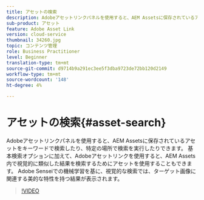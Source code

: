 ```yaml
---
title: アセットの検索
description: Adobeアセットリンクパネルを使用すると、AEM Assetsに保存されているアセットをキーワードで検索したり、特定の場所で検索を実行したりできます。 基本検索オプションに加えて、Adobeアセットリンクを使用すると、AEM Assets内で視覚的に類似した結果を検索するためにアセットを使用することもできます。 Adobe Senseiでの機械学習を基に、視覚的な検索では、ターゲット画像に関連する美的な特性を持つ結果が表示されます。
sub-product: アセット
feature: Adobe Asset Link
version: cloud-service
thumbnail: 34260.jpg
topic: コンテンツ管理
role: Business Practitioner
level: Beginner
translation-type: tm+mt
source-git-commit: d9714b9a291ec3ee5f3dba9723de72bb120d2149
workflow-type: tm+mt
source-wordcount: '148'
ht-degree: 4%

---
```



# アセットの検索{#asset-search}

Adobeアセットリンクパネルを使用すると、AEM Assetsに保存されているアセットをキーワードで検索したり、特定の場所で検索を実行したりできます。 基本検索オプションに加えて、Adobeアセットリンクを使用すると、AEM Assets内で視覚的に類似した結果を検索するためにアセットを使用することもできます。 Adobe Senseiでの機械学習を基に、視覚的な検索では、ターゲット画像に関連する美的な特性を持つ結果が表示されます。

>[!VIDEO](https://video.tv.adobe.com/v/34260/?quality=12)
